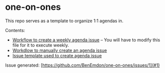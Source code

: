 # one-on-ones
This repo serves as a template to organize 1:1 agendas in.

Contents:
- [Workflow to create a weekly agenda issue](https://github.com/BenEmdon/one-on-ones/blob/main/.github/workflows/automatic-agenda-factory.yml) – You will have to modify this file for it to execute weekly.
- [Workdlow to manually create an agenda issue](https://github.com/BenEmdon/one-on-ones/blob/main/.github/workflows/manual-agenda-factory.yml)
- [Issue template used to create agenda issue](https://github.com/BenEmdon/one-on-ones/blob/main/.github/ISSUE_TEMPLATE.md)

Issue generated: [https://github.com/BenEmdon/one-on-ones/issues/1](#1)
